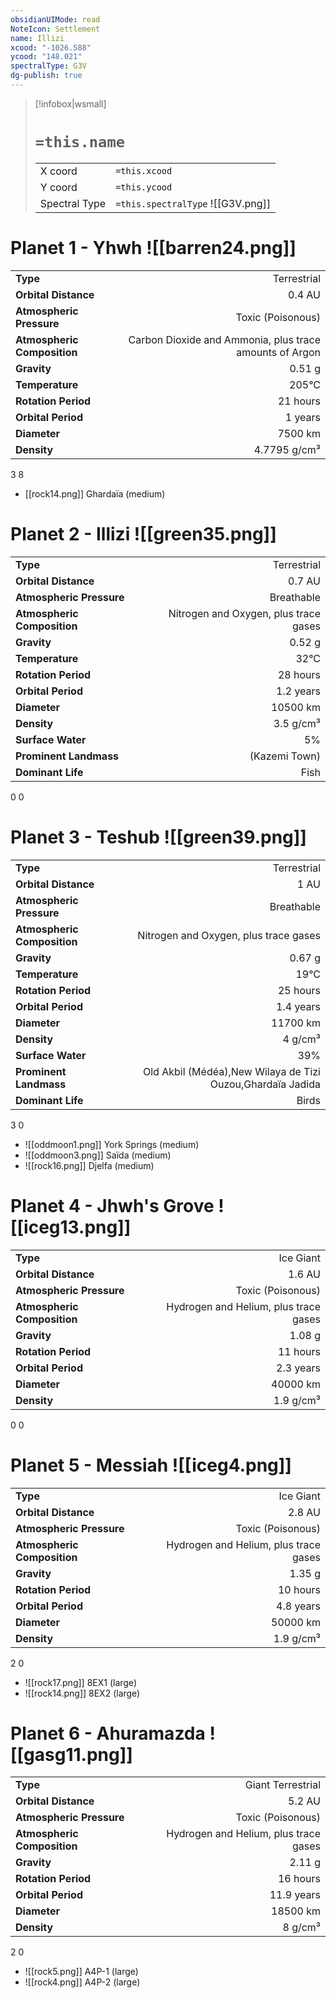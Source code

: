 ```yaml
---
obsidianUIMode: read
NoteIcon: Settlement
name: Illizi
xcood: "-1026.588"
ycood: "148.021"
spectralType: G3V
dg-publish: true
---
```

> [!infobox|wsmall]
> # `=this.name`
> | | |
> | - | - |
> | X coord | `=this.xcood` |
> | Y coord| `=this.ycood` |
> | Spectral Type | `=this.spectralType` ![[G3V.png]] |

# Planet 1 - Yhwh ![[barren24.png]]
|                             |                           |
| --------------------------- | -------------------------:|
| **Type**                    |             Terrestrial |
| **Orbital Distance**        |   0.4 AU |
| **Atmospheric Pressure**    |       Toxic (Poisonous) |
| **Atmospheric Composition** |      Carbon Dioxide and Ammonia, plus trace amounts of Argon |
| **Gravity**                 |        0.51 g |
| **Temperature**             |    205°C |
| **Rotation Period**         |  21 hours |
| **Orbital Period** | 1 years |
| **Diameter**                |      7500 km | 
| **Density**                 |    4.7795 g/cm³ |



3
8

- [[rock14.png]] Ghardaïa (medium)

# Planet 2 - Illizi ![[green35.png]]
|                             |                           |
| --------------------------- | -------------------------:|
| **Type**                    |             Terrestrial |
| **Orbital Distance**        |   0.7 AU |
| **Atmospheric Pressure**    |       Breathable |
| **Atmospheric Composition** |      Nitrogen and Oxygen, plus trace gases |
| **Gravity**                 |        0.52 g |
| **Temperature**             |    32°C |
| **Rotation Period**         |  28 hours |
| **Orbital Period** | 1.2 years |
| **Diameter**                |      10500 km | 
| **Density**                 |    3.5 g/cm³ |
| **Surface Water**           |           5% | 
| **Prominent Landmass**      |         (Kazemi Town) | 
| **Dominant Life**           |         Fish |



0
0



# Planet 3 - Teshub ![[green39.png]]
|                             |                           |
| --------------------------- | -------------------------:|
| **Type**                    |             Terrestrial |
| **Orbital Distance**        |   1 AU |
| **Atmospheric Pressure**    |       Breathable |
| **Atmospheric Composition** |      Nitrogen and Oxygen, plus trace gases |
| **Gravity**                 |        0.67 g |
| **Temperature**             |    19°C |
| **Rotation Period**         |  25 hours |
| **Orbital Period** | 1.4 years |
| **Diameter**                |      11700 km | 
| **Density**                 |    4 g/cm³ |
| **Surface Water**           |           39% | 
| **Prominent Landmass**      |         Old Akbil (Médéa),New Wilaya de Tizi Ouzou,Ghardaïa Jadida | 
| **Dominant Life**           |         Birds |



3
0

- ![[oddmoon1.png]] York Springs (medium)
- ![[oddmoon3.png]] Saïda (medium)
- ![[rock16.png]] Djelfa (medium)


# Planet 4 - Jhwh's Grove ![[iceg13.png]]
|                             |                           |
| --------------------------- | -------------------------:|
| **Type**                    |             Ice Giant |
| **Orbital Distance**        |   1.6 AU |
| **Atmospheric Pressure**    |       Toxic (Poisonous) |
| **Atmospheric Composition** |      Hydrogen and Helium, plus trace gases |
| **Gravity**                 |        1.08 g |
| **Rotation Period**         |  11 hours |
| **Orbital Period** | 2.3 years |
| **Diameter**                |      40000 km | 
| **Density**                 |    1.9 g/cm³ |



0
0



# Planet 5 - Messiah ![[iceg4.png]]
|                             |                           |
| --------------------------- | -------------------------:|
| **Type**                    |             Ice Giant |
| **Orbital Distance**        |   2.8 AU |
| **Atmospheric Pressure**    |       Toxic (Poisonous) |
| **Atmospheric Composition** |      Hydrogen and Helium, plus trace gases |
| **Gravity**                 |        1.35 g |
| **Rotation Period**         |  10 hours |
| **Orbital Period** | 4.8 years |
| **Diameter**                |      50000 km | 
| **Density**                 |    1.9 g/cm³ |



2
0

- ![[rock17.png]] 8EX1 (large)
- ![[rock14.png]] 8EX2 (large)


# Planet 6 - Ahuramazda ![[gasg11.png]]
|                             |                           |
| --------------------------- | -------------------------:|
| **Type**                    |             Giant Terrestrial |
| **Orbital Distance**        |   5.2 AU |
| **Atmospheric Pressure**    |       Toxic (Poisonous) |
| **Atmospheric Composition** |      Hydrogen and Helium, plus trace gases |
| **Gravity**                 |        2.11 g |
| **Rotation Period**         |  16 hours |
| **Orbital Period** | 11.9 years |
| **Diameter**                |      18500 km | 
| **Density**                 |    8 g/cm³ |



2
0

- ![[rock5.png]] A4P-1 (large)
- ![[rock4.png]] A4P-2 (large)


